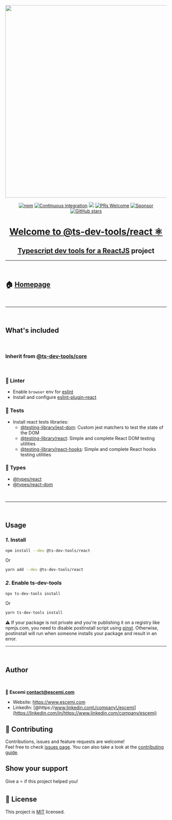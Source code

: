 <p align="center">
  <a href="https://github.com/escemi-tech/ts-dev-tools/tree/main/packages/react" target="_blank"><img src="https://repository-images.githubusercontent.com/306680259/8d077b80-19cd-11eb-8625-f2b1a474d4a9" width="600"></a>
</p>
<p align="center">
<a href="https://www.npmjs.com/package/@ts-dev-tools/react" target="_blank"><img alt="npm" src="https://img.shields.io/npm/v/@ts-dev-tools/react"></a>
<a href="https://github.com/escemi-tech/ts-dev-tools/actions?query=workflow%3A%22Continuous+Integration%22" target="_blank"><img alt="Continuous integration" src="https://github.com/escemi-tech/ts-dev-tools/workflows/Continuous%20Integration/badge.svg"></a>
<a href="https://codecov.io/gh/escemi-tech/ts-dev-tools" target="_blank"><img src="https://codecov.io/gh/escemi-tech/ts-dev-tools/branch/main/graph/badge.svg?token=mVB3P7BFzR"/></a>    
<a href="CONTRIBUTING" target="_blank"><img src="https://img.shields.io/badge/PRs-welcome-brightgreen.svg" alt="PRs Welcome"></a>
<a href="https://github.com/sponsors/neilime"><img src="https://img.shields.io/badge/%E2%9D%A4-Sponsor-ff69b4" alt="Sponsor"></a>
<a href="https://github.com/escemi-tech/ts-dev-tools"><img alt="GitHub stars" src="https://img.shields.io/github/stars/escemi-tech/ts-dev-tools?logo=github">

</p>
<h1 align="center">Welcome to @ts-dev-tools/react ⚛️</h1>

<h2 align="center">Typescript dev tools for a <a href="https://reactjs.org/">ReactJS</a> project</h2>

---

<br>

## 🏠 [Homepage](https://github.com/escemi-tech/ts-dev-tools/tree/main/packages/react)

<br>

---

<br>

## What's included

<br>

### Inherit from [@ts-dev-tools/core](https://github.com/escemi-tech/ts-dev-tools/tree/main/packages/)

<br>

### 👕 Linter

- Enable `browser` env for [eslint](https://eslint.org/docs/user-guide/configuring#specifying-environments)
- Install and configure [eslint-plugin-react](https://github.com/yannickcr/eslint-plugin-react)

### 🧪 Tests

- Install react tests libraries:
  - [@testing-library/jest-dom](https://testing-library.com/docs/ecosystem-jest-dom): Custom jest matchers to test the state of the DOM
  - [@testing-library/react](https://testing-library.com/docs/react-testing-library/intro/): Simple and complete React DOM testing utilities
  - [@testing-library/react-hooks](https://react-hooks-testing-library.com/): Simple and complete React hooks testing utilities

### 📖 Types

- [@types/react](https://www.npmjs.com/package/@types/react)
- [@types/react-dom](https://www.npmjs.com/package/@types/react-dom)

<br>

---

<br>

## Usage

### _1_. Install

```sh
npm install --dev @ts-dev-tools/react
```

Or

```sh
yarn add --dev @ts-dev-tools/react
```

### _2_. Enable ts-dev-tools

```sh
npx ts-dev-tools install
```

Or

```sh
yarn ts-dev-tools install
```

⚠️ If your package is not private and you're publishing it on a registry like npmjs.com, you need to disable postinstall script using [pinst](https://github.com/typicode/pinst). Otherwise, postinstall will run when someone installs your package and result in an error.

---

<br>

## Author

<br>

👤 **Escemi <contact@escemi.com>**

- Website: https://www.escemi.com
- LinkedIn: [@https:\/\/www.linkedin.com\/company\/escemi](https://linkedin.com/in/https://www.linkedin.com/company/escemi)

## 🤝 Contributing

Contributions, issues and feature requests are welcome!<br />Feel free to check [issues page](https://github.com/escemi-tech/ts-dev-tools/issues). You can also take a look at the [contributing guide](CONTRIBUTING).

## Show your support

Give a ⭐️ if this project helped you!

## 📝 License

This project is [MIT](LICENSE) licensed.

